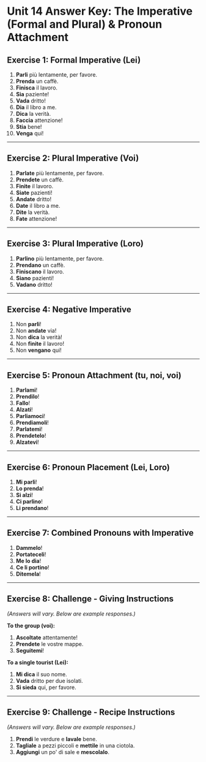 # Unit 14 Answer Key: The Imperative (Formal and Plural) & Pronoun Attachment

## Exercise 1: Formal Imperative (Lei)

1.  **Parli** più lentamente, per favore.
2.  **Prenda** un caffè.
3.  **Finisca** il lavoro.
4.  **Sia** paziente!
5.  **Vada** dritto!
6.  **Dia** il libro a me.
7.  **Dica** la verità.
8.  **Faccia** attenzione!
9.  **Stia** bene!
10. **Venga** qui!

---

## Exercise 2: Plural Imperative (Voi)

1.  **Parlate** più lentamente, per favore.
2.  **Prendete** un caffè.
3.  **Finite** il lavoro.
4.  **Siate** pazienti!
5.  **Andate** dritto!
6.  **Date** il libro a me.
7.  **Dite** la verità.
8.  **Fate** attenzione!

---

## Exercise 3: Plural Imperative (Loro)

1.  **Parlino** più lentamente, per favore.
2.  **Prendano** un caffè.
3.  **Finiscano** il lavoro.
4.  **Siano** pazienti!
5.  **Vadano** dritto!

---

## Exercise 4: Negative Imperative

1.  Non **parli**!
2.  Non **andate** via!
3.  Non **dica** la verità!
4.  Non **finite** il lavoro!
5.  Non **vengano** qui!

---

## Exercise 5: Pronoun Attachment (tu, noi, voi)

1.  **Parlami**!
2.  **Prendilo**!
3.  **Fallo**!
4.  **Alzati**!
5.  **Parliamoci**!
6.  **Prendiamoli**!
7.  **Parlatemi**!
8.  **Prendetelo**!
9.  **Alzatevi**!

---

## Exercise 6: Pronoun Placement (Lei, Loro)

1.  **Mi parli**!
2.  **Lo prenda**!
3.  **Si alzi**!
4.  **Ci parlino**!
5.  **Li prendano**!

---

## Exercise 7: Combined Pronouns with Imperative

1.  **Dammelo**!
2.  **Portateceli**!
3.  **Me lo dia**!
4.  **Ce li portino**!
5.  **Ditemela**!

---

## Exercise 8: Challenge - Giving Instructions

*(Answers will vary. Below are example responses.)*

**To the group (voi):**

1.  **Ascoltate** attentamente!
2.  **Prendete** le vostre mappe.
3.  **Seguitemi**!

**To a single tourist (Lei):**

1.  **Mi dica** il suo nome.
2.  **Vada** dritto per due isolati.
3.  **Si sieda** qui, per favore.

---

## Exercise 9: Challenge - Recipe Instructions

*(Answers will vary. Below are example responses.)*

1.  **Prendi** le verdure e **lavale** bene.
2.  **Tagliale** a pezzi piccoli e **mettile** in una ciotola.
3.  **Aggiungi** un po' di sale e **mescolalo**.
